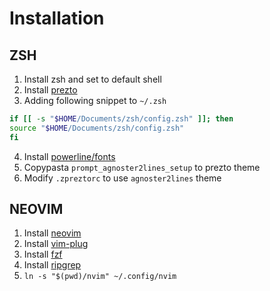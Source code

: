 # Installation

## ZSH
  1. Install zsh and set to default shell
  2. Install [prezto][1]
  3. Adding following snippet to `~/.zsh`
  ```sh
  if [[ -s "$HOME/Documents/zsh/config.zsh" ]]; then
  source "$HOME/Documents/zsh/config.zsh"
  fi
  ```
  4. Install [powerline/fonts][6]
  5. Copypasta `prompt_agnoster2lines_setup` to prezto theme
  6. Modify `.zpreztorc` to use `agnoster2lines` theme

## NEOVIM
  1. Install [neovim][5]
  2. Install [vim-plug][2]
  3. Install [fzf][3]
  4. Install [ripgrep][4]
  5. `ln -s "$(pwd)/nvim" ~/.config/nvim`

[1]: https://github.com/sorin-ionescu/prezto
[2]: https://github.com/junegunn/vim-plug
[3]: https://github.com/junegunn/fzf
[4]: https://github.com/BurntSushi/ripgrep
[5]: https://github.com/neovim/neovim
[6]: https://github.com/powerline/fonts
